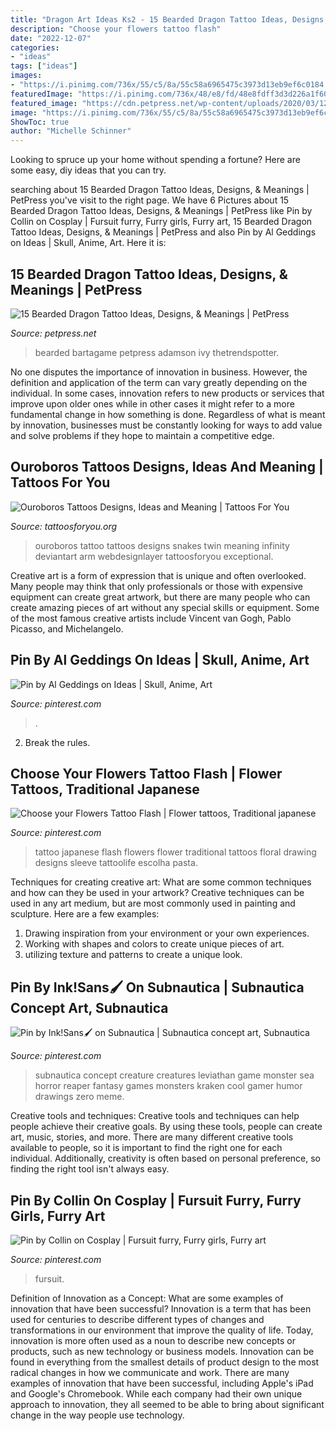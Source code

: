 ```yaml
---
title: "Dragon Art Ideas Ks2 - 15 Bearded Dragon Tattoo Ideas, Designs, &amp; Meanings"
description: "Choose your flowers tattoo flash"
date: "2022-12-07"
categories:
- "ideas"
tags: ["ideas"]
images:
- "https://i.pinimg.com/736x/55/c5/8a/55c58a6965475c3973d13eb9ef6c0184.jpg"
featuredImage: "https://i.pinimg.com/736x/48/e8/fd/48e8fdff3d3d226a1f6016a0b687832c.jpg"
featured_image: "https://cdn.petpress.net/wp-content/uploads/2020/03/12025526/Bearded-Dragon-Tattoo-idea-1.jpg"
image: "https://i.pinimg.com/736x/55/c5/8a/55c58a6965475c3973d13eb9ef6c0184.jpg"
ShowToc: true
author: "Michelle Schinner"
---
```



Looking to spruce up your home without spending a fortune? Here are some easy, diy ideas that you can try. 

	

		
searching about 15 Bearded Dragon Tattoo Ideas, Designs, &amp; Meanings | PetPress you've visit to the right page. We have 6 Pictures about 15 Bearded Dragon Tattoo Ideas, Designs, &amp; Meanings | PetPress like Pin by Collin on Cosplay | Fursuit furry, Furry girls, Furry art, 15 Bearded Dragon Tattoo Ideas, Designs, &amp; Meanings | PetPress and also Pin by Al Geddings on Ideas | Skull, Anime, Art. Here it is:
		
    
## 15 Bearded Dragon Tattoo Ideas, Designs, &amp; Meanings | PetPress

<img loading=lazy src="https://cdn.petpress.net/wp-content/uploads/2020/03/12025526/Bearded-Dragon-Tattoo-idea-1.jpg" onerror="this.onerror=null;this.src='https://tse4.mm.bing.net/th?id=OIP.GmqMOG7f-j4zy2DIHZAAeAAAAA&amp;pid=15.1';" alt="15 Bearded Dragon Tattoo Ideas, Designs, &amp; Meanings | PetPress">

_Source: petpress.net_

>bearded bartagame petpress adamson ivy thetrendspotter. 

	

No one disputes the importance of innovation in business. However, the definition and application of the term can vary greatly depending on the individual. In some cases, innovation refers to new products or services that improve upon older ones while in other cases it might refer to a more fundamental change in how something is done. Regardless of what is meant by innovation, businesses must be constantly looking for ways to add value and solve problems if they hope to maintain a competitive edge.

    
## Ouroboros Tattoos Designs, Ideas And Meaning | Tattoos For You

<img loading=lazy src="http://www.tattoosforyou.org/wp-content/uploads/2013/11/Ouroboros-Tattoo-Pictures-768x1024.jpg" onerror="this.onerror=null;this.src='https://tse4.mm.bing.net/th?id=OIP.Gyy-dDdCDkg5AqoAuFREewHaJ4&amp;pid=15.1';" alt="Ouroboros Tattoos Designs, Ideas and Meaning | Tattoos For You">

_Source: tattoosforyou.org_

>ouroboros tattoo tattoos designs snakes twin meaning infinity deviantart arm webdesignlayer tattoosforyou exceptional. 

	

Creative art is a form of expression that is unique and often overlooked. Many people may think that only professionals or those with expensive equipment can create great artwork, but there are many people who can create amazing pieces of art without any special skills or equipment. Some of the most famous creative artists include Vincent van Gogh, Pablo Picasso, and Michelangelo.

    
## Pin By Al Geddings On Ideas | Skull, Anime, Art

<img loading=lazy src="https://i.pinimg.com/736x/63/6a/09/636a09c02fa2c49bef5c80e9dd4a567e.jpg" onerror="this.onerror=null;this.src='https://tse4.mm.bing.net/th?id=OIP.PZgFdnxnYKvUVb7GRYoJVQHaJ_&amp;pid=15.1';" alt="Pin by Al Geddings on Ideas | Skull, Anime, Art">

_Source: pinterest.com_

>. 

	

2. Break the rules.

    
## Choose Your Flowers Tattoo Flash | Flower Tattoos, Traditional Japanese

<img loading=lazy src="https://i.pinimg.com/736x/48/e8/fd/48e8fdff3d3d226a1f6016a0b687832c.jpg" onerror="this.onerror=null;this.src='https://tse1.mm.bing.net/th?id=OIP.4eo3rXeYiI_YseFAcVfgFgHaKI&amp;pid=15.1';" alt="Choose your Flowers Tattoo Flash | Flower tattoos, Traditional japanese">

_Source: pinterest.com_

>tattoo japanese flash flowers flower traditional tattoos floral drawing designs sleeve tattoolife escolha pasta. 

	

Techniques for creating creative art: What are some common techniques and how can they be used in your artwork?
Creative techniques can be used in any art medium, but are most commonly used in painting and sculpture. Here are a few examples:
1. Drawing inspiration from your environment or your own experiences.
2. Working with shapes and colors to create unique pieces of art.
3. utilizing texture and patterns to create a unique look.

    
## Pin By ️Ink!Sans🖌 On Subnautica | Subnautica Concept Art, Subnautica

<img loading=lazy src="https://i.pinimg.com/736x/55/c5/8a/55c58a6965475c3973d13eb9ef6c0184.jpg" onerror="this.onerror=null;this.src='https://tse3.mm.bing.net/th?id=OIP.6Ij1pDNOUMS37dtWSrN5DQHaLC&amp;pid=15.1';" alt="Pin by ️Ink!Sans🖌 on Subnautica | Subnautica concept art, Subnautica">

_Source: pinterest.com_

>subnautica concept creature creatures leviathan game monster sea horror reaper fantasy games monsters kraken cool gamer humor drawings zero meme. 

	

Creative tools and techniques:
Creative tools and techniques can help people achieve their creative goals. By using these tools, people can create art, music, stories, and more. There are many different creative tools available to people, so it is important to find the right one for each individual. Additionally, creativity is often based on personal preference, so finding the right tool isn't always easy.

    
## Pin By Collin On Cosplay | Fursuit Furry, Furry Girls, Furry Art

<img loading=lazy src="https://i.pinimg.com/736x/7d/2d/e5/7d2de5a6ea7c5c06e3bc6bc6ccec9f1b.jpg" onerror="this.onerror=null;this.src='https://tse2.mm.bing.net/th?id=OIP.VZYn7Io4o0anu5pFCrafvQHaNK&amp;pid=15.1';" alt="Pin by Collin on Cosplay | Fursuit furry, Furry girls, Furry art">

_Source: pinterest.com_

>fursuit. 

	

Definition of Innovation as a Concept: What are some examples of innovation that have been successful?
Innovation is a term that has been used for centuries to describe different types of changes and transformations in our environment that improve the quality of life. Today, innovation is more often used as a noun to describe new concepts or products, such as new technology or business models. Innovation can be found in everything from the smallest details of product design to the most radical changes in how we communicate and work.
There are many examples of innovation that have been successful, including Apple's iPad and Google's Chromebook. While each company had their own unique approach to innovation, they all seemed to be able to bring about significant change in the way people use technology.

